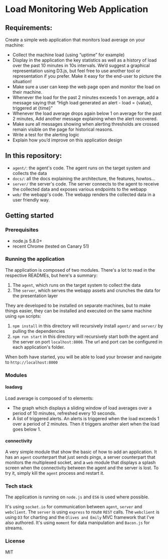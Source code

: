 # Load Monitoring Web Application

## Requirements:

Create a simple web application that monitors load average on your machine:

- Collect the machine load (using “uptime” for example)
- Display in the application the key statistics as well as a history of load over the past 10 minutes in 10s intervals. We’d suggest a graphical representation using D3.js, but feel free to use another tool or representation if you prefer. Make it easy for the end-user to picture the situation!
- Make sure a user can keep the web page open and monitor the load on their machine.
- Whenever the load for the past 2 minutes exceeds 1 on average, add a message saying that “High load generated an alert - load = {value}, triggered at {time}”
- Whenever the load average drops again below 1 on average for the past 2 minutes, Add another message explaining when the alert recovered.
- Make sure all messages showing when alerting thresholds are crossed remain visible on the page for historical reasons.
- Write a test for the alerting logic
- Explain how you’d improve on this application design

## In this repository:

- `agent/`: the agent's code. The agent runs on the target system and collects the data
- `docs/`: all the docs explaining the architecture, the features, howtos...
- `server/` the server's code. The server connects to the agent to receive the collected data and exposes various endpoints to the webapp
- `web/` the webapp's code. The webapp renders the collected data in a user friendly way.

## Getting started

### Prerequisites

- node.js 5.8.0+
- recent Chrome (tested on Canary 51)

### Running the application

The application is composed of two modules. There's a lot to read in the respective READMEs, but here's a summary:

1. The `agent`, which runs on the target system to collect the data
2. The `server`, which serves the webapp assets and crunches the data for the presentation layer

They are developed to be installed on separate machines, but to make things easier, they can be installed and executed on the same machine using `npm` scripts:

1. `npm install` in this directory will recursively install `agent/` and `server/` by pulling the dependencies
2. `npm run start` in this directory will recursively start both the agent and the server on port `localhost:8000`. The url and port can be configured in each application's folder.

When both have started, you will be able to load your browser and navigate to `http://localhost:8000`

### Modules

#### loadavg

Load average is composed of to elements:
 - The graph which displays a sliding window of load averages over a period of 10 minutes, refreshed every 10 seconds.
 - A list of triggered alerts. An alerts is triggered when the load exceeds 1 over a period of 2 minutes. Then it triggers another alert when the load goes below 1.

#### connectivity

A very simple module that show the basic of how to add an application. It has an `agent` counterpart that just sends pings,
a server counterpart that monitors the multiplexed socket, and a `web` module that displays a splash screen when the connectivity
between the agent and the server is lost. To try it, simply kill the `agent` process and restart it.

### Tech stack

The application is running on `node.js` and `ES6` is used where possible.

It's using `socket.io` for communication between `agent`, `server` and `webclient`.
The `server` is using `express` to route `REST` calls.
The `webclient` is using `D3` for charting and the `Olives and Emily` MVC framework that I've also authored.
It's using `moment` for data manipulation and `Bacon.js` for streams.


### License

MIT